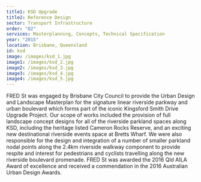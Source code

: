 ```yaml
---
title1: KSD Upgrade
title2: Reference Design
sector: Transport Infrastructure
order: "02"
services: Masterplanning, Concepts, Technical Specification
year: "2015"
location: Brisbane, Queensland
id: ksd
image: /images/ksd_1.jpg
image1: /images/ksd_2.jpg
image2: /images/ksd_3.jpg
image3: /images/ksd_4.jpg
image4: /images/ksd_5.jpg
---
```


FRED St was engaged by Brisbane City Council to provide the Urban Design and Landscape Masterplan for the signature linear riverside parkway and urban boulevard which forms part of the iconic Kingsford Smith Drive Upgrade Project. Our scope of works included the provision of full landscape concept designs for all of the riverside parkland spaces along KSD, including the heritage listed Cameron Rocks Reserve, and an exciting new destinational riverside events space at Bretts Wharf. We were also responsible for the design and integration of a number of smaller parkland nodal points along the 2.4km riverside walkway component to provide respite and interest for pedestrians and cyclists travelling along the new riverside boulevard promenade. FRED St was awarded the 2016 Qld AILA Award of excellence and received a commendation in the 2016 Australian Urban Design Awards.
